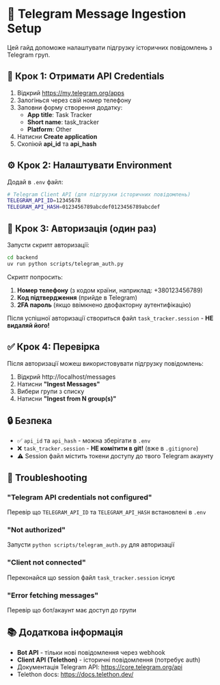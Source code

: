 # 📱 Telegram Message Ingestion Setup

Цей гайд допоможе налаштувати підгрузку історичних повідомлень з Telegram груп.

## 🔑 Крок 1: Отримати API Credentials

1. Відкрий https://my.telegram.org/apps
2. Залогінься через свій номер телефону
3. Заповни форму створення додатку:
   - **App title**: Task Tracker
   - **Short name**: task_tracker
   - **Platform**: Other
4. Натисни **Create application**
5. Скопіюй **api_id** та **api_hash**

## ⚙️ Крок 2: Налаштувати Environment

Додай в `.env` файл:

```bash
# Telegram Client API (для підгрузки історичних повідомлень)
TELEGRAM_API_ID=12345678
TELEGRAM_API_HASH=0123456789abcdef0123456789abcdef
```

## 🔐 Крок 3: Авторизація (один раз)

Запусти скрипт авторизації:

```bash
cd backend
uv run python scripts/telegram_auth.py
```

Скрипт попросить:
1. **Номер телефону** (з кодом країни, наприклад: +380123456789)
2. **Код підтвердження** (прийде в Telegram)
3. **2FA пароль** (якщо ввімкнено двофакторну аутентифікацію)

Після успішної авторизації створиться файл `task_tracker.session` - **НЕ видаляй його!**

## ✅ Крок 4: Перевірка

Після авторизації можеш використовувати підгрузку повідомлень:

1. Відкрий http://localhost/messages
2. Натисни **"Ingest Messages"**
3. Вибери групи з списку
4. Натисни **"Ingest from N group(s)"**

## 🔒 Безпека

- ✅ `api_id` та `api_hash` - можна зберігати в `.env`
- ❌ `task_tracker.session` - **НЕ комітити в git!** (вже в `.gitignore`)
- ⚠️ Session файл містить токени доступу до твого Telegram акаунту

## 🐛 Troubleshooting

### "Telegram API credentials not configured"
Перевір що `TELEGRAM_API_ID` та `TELEGRAM_API_HASH` встановлені в `.env`

### "Not authorized"
Запусти `python scripts/telegram_auth.py` для авторизації

### "Client not connected"
Переконайся що session файл `task_tracker.session` існує

### "Error fetching messages"
Перевір що бот/акаунт має доступ до групи

## 📚 Додаткова інформація

- **Bot API** - тільки нові повідомлення через webhook
- **Client API (Telethon)** - історичні повідомлення (потребує auth)
- Документація Telegram API: https://core.telegram.org/api
- Telethon docs: https://docs.telethon.dev/
